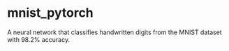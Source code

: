 # mnist_pytorch
A neural network that classifies handwritten digits from the MNIST dataset with 98.2% accuracy.
